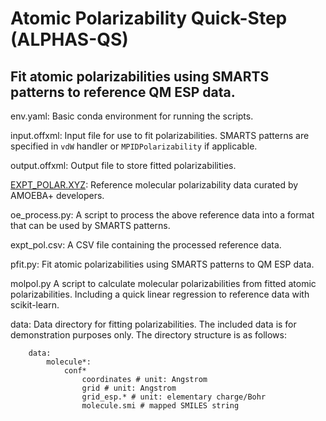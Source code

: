 # Atomic Polarizability Quick-Step (ALPHAS-QS)
## Fit atomic polarizabilities using SMARTS patterns to reference QM ESP data.

env.yaml: Basic conda environment for running the scripts.

input.offxml: Input file for use to fit polarizabilities. SMARTS patterns are specified in `vdW` handler or `MPIDPolarizability` if applicable.

output.offxml: Output file to store fitted polarizabilities.

[EXPT_POLAR.XYZ](https://github.com/prenlab/amoebaplus_data/blob/master/polarizability/EXPT_POLAR.XYZ): Reference molecular polarizability data curated by AMOEBA+ developers.

oe_process.py: A script to process the above reference data into a format that can be used by SMARTS patterns. 

expt_pol.csv: A CSV file containing the processed reference data.

pfit.py: Fit atomic polarizabilities using SMARTS patterns to QM ESP data.

molpol.py A script to calculate molecular polarizabilities from fitted atomic polarizabilities. Including a quick linear regression to reference data with scikit-learn.

data: Data directory for fitting polarizabilities. The included data is for demonstration purposes only. The directory structure is as follows:

```
    data:
        molecule*:
            conf*
                coordinates # unit: Angstrom
                grid # unit: Angstrom
                grid_esp.* # unit: elementary charge/Bohr
                molecule.smi # mapped SMILES string
```
